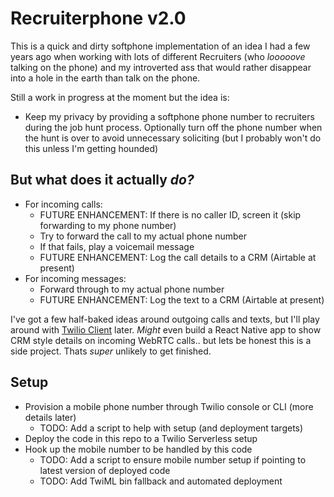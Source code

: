 # Recruiterphone v2.0

This is a quick and dirty softphone implementation of an idea I had a few years ago when working with lots of different Recruiters (who _looooove_ talking on the phone) and my introverted ass that would rather disappear into a hole in the earth than talk on the phone.

Still a work in progress at the moment but the idea is:

- Keep my privacy by providing a softphone phone number to recruiters during the job hunt process. Optionally turn off the phone number when the hunt is over to avoid unnecessary soliciting (but I probably won't do this unless I'm getting hounded)

## But what does it actually _do?_

- For incoming calls:
  - FUTURE ENHANCEMENT: If there is no caller ID, screen it (skip forwarding to my phone number)
  - Try to forward the call to my actual phone number
  - If that fails, play a voicemail message
  - FUTURE ENHANCEMENT: Log the call details to a CRM (Airtable at present)
- For incoming messages:
  - Forward through to my actual phone number
  - FUTURE ENHANCEMENT: Log the text to a CRM (Airtable at present)

I've got a few half-baked ideas around outgoing calls and texts, but I'll play around with [Twilio Client](https://www.twilio.com/client) later. _Might_ even build a React Native app to show CRM style details on incoming WebRTC calls.. but lets be honest this is a side project. Thats _super_ unlikely to get finished.

## Setup

- Provision a mobile phone number through Twilio console or CLI (more details later)
  - TODO: Add a script to help with setup (and deployment targets)
- Deploy the code in this repo to a Twilio Serverless setup
- Hook up the mobile number to be handled by this code
  - TODO: Add a script to ensure mobile number setup if pointing to latest version of deployed code
  - TODO: Add TwiML bin fallback and automated deployment

